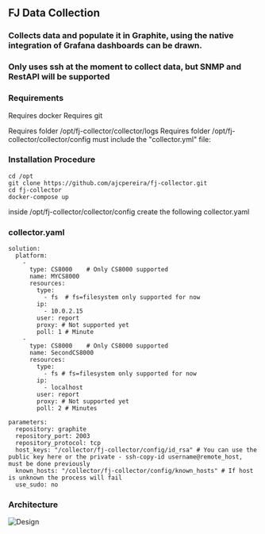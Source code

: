 ## FJ Data Collection
### Collects data and populate it in Graphite, using the native integration of Grafana dashboards can be drawn.
### Only uses ssh at the moment to collect data, but SNMP and RestAPI will be supported


### Requirements

Requires docker
Requires git

Requires folder /opt/fj-collector/collector/logs
Requires folder /opt/fj-collector/collector/config must include the "collector.yml" file:

### Installation Procedure

````
cd /opt
git clone https://github.com/ajcpereira/fj-collector.git
cd fj-collector
docker-compose up
````

inside /opt/fj-collector/collector/config create the following collector.yaml
 
### collector.yaml
````
solution: 
  platform: 
    - 
      type: CS8000    # Only CS8000 supported
      name: MYCS8000
      resources: 
        type: 
          - fs  # fs=filesystem only supported for now
        ip: 
          - 10.0.2.15
        user: report
        proxy: # Not supported yet
        poll: 1 # Minute
    - 
      type: CS8000    # Only CS8000 supported
      name: SecondCS8000
      resources: 
        type: 
          - fs # fs=filesystem only supported for now
        ip: 
          - localhost
        user: report
        proxy: # Not supported yet
        poll: 2 # Minutes

parameters:
  repository: graphite
  repository_port: 2003
  repository_protocol: tcp
  host_keys: "/collector/fj-collector/config/id_rsa" # You can use the public key here or the private - ssh-copy-id username@remote_host, must be done previously
  known_hosts: "/collector/fj-collector/config/known_hosts" # If host is unknown the process will fail
  use_sudo: no
````  

### Architecture
![Design](https://github.com/ajcpereira/reporting/raw/main/img/design.png)


